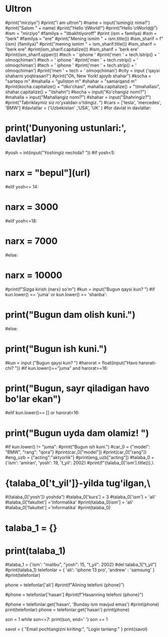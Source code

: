 # Ultron
#print("mirziyo")
#print("i am ultron")
#name = input('ismingiz nima?')
#print("Salom " + name)
#print("Hello \tWorld!")
#print("Hello \nWorld@")
#ism = "mirziyo"
#familya = "\tbakhtiyoroff"
#print (ism + familya)
#ism = "berk"
#familya = "ere"
#print("Mening ismim " + ism.title())
#ism_sharif = f"{ism} {familya}"
#print("mening ismim " + ism_sharif.title())
#ism_sharif = "berk ere"
#print(ism_sharif.capitalize())
#ism_sharif = 'berk ere'
#print(ism_sharif.upper())
#tech = '  iphone  '
#print('men ' + tech.lstrip() + ' olmoqchiman')
#tech = '  iphone  '
#print('men ' + tech.rstrip() + ' olmoqchiman')
#tech = '  iphone  '
#print('men ' + tech.strip() + ' olmoqchiman')
#print('men ' + tech + ' olmoqchiman')
#city = input ('qaysi shaharni yoqtirasan?')
#print("Oh, New York! ajoyib shahar")
#kocha = "sartepo m"
#mahalla = "guliston m"
#shahar = "samarqand m"
#print(kocha.capitalize() + "\tko'chasi", mahalla.capitalize() + "\tmahallasi", shahar.capitalize() + "\tshahri")
#kocha = input("Ko'changiz nomi?")
#mahalla = input("Mahallangiz nomi?")
#shahar = input("Shahringiz?")
#print("Tabriklaymiz siz ro'yxatdan o'tdingiz. ")
#cars = ['tesla', 'mercedes', 'BMW']
#davlatlar = ('Uzbekistan' ,'USA', 'UK' )
#for davlat in davlatlar:
 # print('Dunyoning ustunlari:', davlatlar)

#yosh = int(input("Yoshingiz nechida? "))
#if yosh<5:
 # narx = "bepul"[](url)](url)
#elif yosh<= 14:
 # narx = 3000
#elif yosh<=18:
 # narx = 7000
#else:
# narx = 10000

#print(f"Sizga kirish {narx} so'm")
#kun = input("Bugun qaysi kun? ")
#if kun.lower() == 'juma' or kun.lower() == 'shanba':
#  print("Bugun dam olish kuni.")
#else:
#  print("Bugun ish kuni.") 

#kun = input ("Bugun qaysi kun? ")
#harorat = float(input("Havo harorati-chi? "))
#if kun.lower()=="juma" and harorat>=16:
 # print("Bugun, sayr qiladigan havo bo'lar ekan")
#elif kun.lower()== [] or harorat<16:
 # print("Bugun uyda dam olamiz! ")
#if kun.lower() != "juma":
  #print("Bugun ish kuni.")
#car_0 = {"model": "BMW", "rang": "qora"}
#print(car_0["model"])
#print(car_0["rang"])
#eng_uzb = {"acting":"aktyorlik"}
#print(eng_uzb["acting"])
#talaba_0 = {'ism': 'amiran', 'yosh': 19, 't_yil': 2002}
#print(f"{talaba_0['ism'].title()},\
 # {talaba_0['t_yil']}-yilda tug'ilgan,\
  #{talaba_0['yosh']} yoshda")
#talaba_0['kurs'] = 3
#talaba_0['ism'] = 'ali'
#talaba_0['fakultet'] ='informatika'
#print(talaba_0)ism'] = 'ali'
#talaba_0['fakultet'] ='informatika'
#print(talaba_0)
# talaba_1 = {}
# print(talaba_1)
#talaba_1 = {'ism': "malibu", "yosh": 15, "t_yil": 2002}
#del talaba_1["t_yil"]
#print(talaba_1)
telefonlar = {
  'ali': 'iphone 13 pro',
   'andrew' : 'samsung'
}
#print(telefonlar)

phone = telefonlar['ali']
#print(f"Alining telefoni {phone}")


#phone = telefonlar['hasan']
#print(f"Hasanning telefoni {phone}")


#phone = telefonlar.get('hasan', 'Bunday ism mavjud emas')
#print(phone)
print(telefonlar)
phone = telefonlar.get('hasan') 
print(phone)



son = 1
while son<=7:
  print(son, end=' ')
  son += 1

savol = {
  "Email pochtangizni kiriting:",
  "Login tanlang:"
}
print(savol)



